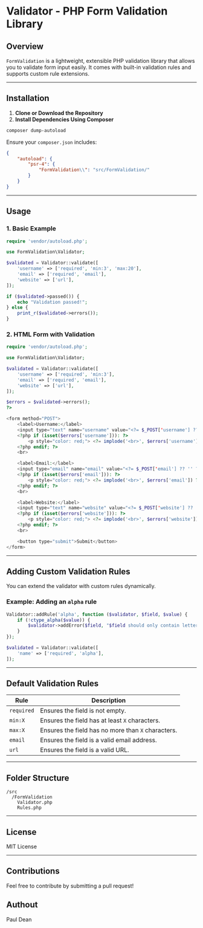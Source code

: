 # Validator - PHP Form Validation Library

## Overview
`FormValidation` is a lightweight, extensible PHP validation library that allows you to validate form input easily. It comes with built-in validation rules and supports custom rule extensions.

---

## Installation

1. **Clone or Download the Repository**
2. **Install Dependencies Using Composer**

```sh
composer dump-autoload
```

Ensure your `composer.json` includes:
```json
{
    "autoload": {
        "psr-4": {
            "FormValidation\\": "src/FormValidation/"
        }
    }
}
```

---

## Usage

### 1. Basic Example
```php
require 'vendor/autoload.php';

use FormValidation\Validator;

$validated = Validator::validate([
    'username' => ['required', 'min:3', 'max:20'],
    'email' => ['required', 'email'],
    'website' => ['url'],
]);

if ($validated->passed()) {
    echo "Validation passed!";
} else {
    print_r($validated->errors());
}
```

### 2. HTML Form with Validation
```php
require 'vendor/autoload.php';

use FormValidation\Validator;

$validated = Validator::validate([
    'username' => ['required', 'min:3'],
    'email' => ['required', 'email'],
    'website' => ['url'],
]);

$errors = $validated->errors();
?>

<form method="POST">
    <label>Username:</label>
    <input type="text" name="username" value="<?= $_POST['username'] ?? '' ?>">
    <?php if (isset($errors['username'])): ?>
        <p style="color: red;"> <?= implode('<br>', $errors['username']) ?> </p>
    <?php endif; ?>
    <br>

    <label>Email:</label>
    <input type="email" name="email" value="<?= $_POST['email'] ?? '' ?>">
    <?php if (isset($errors['email'])): ?>
        <p style="color: red;"> <?= implode('<br>', $errors['email']) ?> </p>
    <?php endif; ?>
    <br>

    <label>Website:</label>
    <input type="text" name="website" value="<?= $_POST['website'] ?? '' ?>">
    <?php if (isset($errors['website'])): ?>
        <p style="color: red;"> <?= implode('<br>', $errors['website']) ?> </p>
    <?php endif; ?>
    <br>

    <button type="submit">Submit</button>
</form>
```

---

## Adding Custom Validation Rules
You can extend the validator with custom rules dynamically.

### Example: Adding an `alpha` rule
```php
Validator::addRule('alpha', function ($validator, $field, $value) {
    if (!ctype_alpha($value)) {
        $validator->addError($field, "$field should only contain letters.");
    }
});

$validated = Validator::validate([
    'name' => ['required', 'alpha'],
]);
```

---

## Default Validation Rules
| Rule      | Description |
|-----------|------------|
| `required` | Ensures the field is not empty. |
| `min:X`   | Ensures the field has at least `X` characters. |
| `max:X`   | Ensures the field has no more than `X` characters. |
| `email`   | Ensures the field is a valid email address. |
| `url`     | Ensures the field is a valid URL. |

---

## Folder Structure
```
/src
  /FormValidation
    Validator.php
    Rules.php
```

---

## License
MIT License

---

## Contributions
Feel free to contribute by submitting a pull request!

## Authout
Paul Dean
